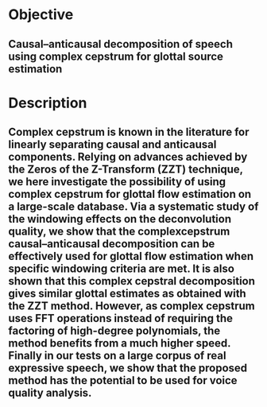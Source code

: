 # Objective
## Causal–anticausal decomposition of speech using complex cepstrum for glottal source estimation

# Description
## Complex cepstrum is known in the literature for linearly separating causal and anticausal components. Relying on advances achieved by the Zeros of the Z-Transform (ZZT) technique, we here investigate the possibility of using complex cepstrum for glottal flow estimation on a large-scale database. Via a systematic study of the windowing effects on the deconvolution quality, we show that the complexcepstrum causal–anticausal decomposition can be effectively used for glottal flow estimation when specific windowing criteria are met. It is also shown that this complex cepstral decomposition gives similar glottal estimates as obtained with the ZZT method. However, as complex cepstrum uses FFT operations instead of requiring the factoring of high-degree polynomials, the method benefits from a much higher speed. Finally in our tests on a large corpus of real expressive speech, we show that the proposed method has the potential to be used for voice quality analysis.